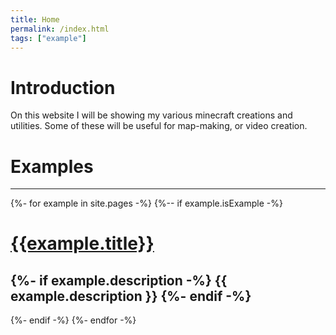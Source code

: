 ```yaml
---
title: Home
permalink: /index.html
tags: ["example"]
---
```

# Introduction  
On this website I will be showing my various minecraft creations and utilities. Some of these will be useful for map-making, or video creation.

# Examples  
---
{%- for example in site.pages -%}
{%-- if example.isExample -%}
# [{{example.title}}]({{example.url}})  
{%- if example.description -%}
  {{ example.description }}
{%- endif -%}
---
{%- endif -%}
{%- endfor -%}
